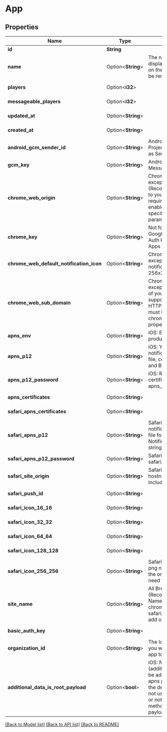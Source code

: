# App

## Properties

Name | Type | Description | Notes
------------ | ------------- | ------------- | -------------
**id** | **String** |  | [readonly]
**name** | Option<**String**> | The name of your app, as displayed on your apps list on the dashboard.  This can be renamed. | [optional]
**players** | Option<**i32**> |  | [optional][readonly]
**messageable_players** | Option<**i32**> |  | [optional][readonly]
**updated_at** | Option<**String**> |  | [optional][readonly]
**created_at** | Option<**String**> |  | [optional][readonly]
**android_gcm_sender_id** | Option<**String**> | Android: Your Google Project number.  Also known as Sender ID. | [optional]
**gcm_key** | Option<**String**> | Android: Your Google Push Messaging Auth Key | [optional]
**chrome_web_origin** | Option<**String**> | Chrome (All Browsers except Safari) (Recommended): The URL to your website.  This field is required if you wish to enable web push and specify other web push parameters. | [optional]
**chrome_key** | Option<**String**> | Not for web push.  Your Google Push Messaging Auth Key if you use Chrome Apps / Extensions. | [optional]
**chrome_web_default_notification_icon** | Option<**String**> | Chrome (All Browsers except Safari): Your default notification icon. Should be 256x256 pixels, min 80x80. | [optional]
**chrome_web_sub_domain** | Option<**String**> | Chrome (All Browsers except Safari): A subdomain of your choice in order to support Web Push on non-HTTPS websites. This field must be set in order for the chrome_web_gcm_sender_id property to be processed. | [optional]
**apns_env** | Option<**String**> | iOS: Either sandbox or production | [optional]
**apns_p12** | Option<**String**> | iOS: Your apple push notification p12 certificate file, converted to a string and Base64 encoded. | [optional]
**apns_p12_password** | Option<**String**> | iOS: Required if using p12 certificate.  Password for the apns_p12 file. | [optional]
**apns_certificates** | Option<**String**> |  | [optional][readonly]
**safari_apns_certificates** | Option<**String**> |  | [optional][readonly]
**safari_apns_p12** | Option<**String**> | Safari: Your apple push notification p12 certificate file for Safari Push Notifications, converted to a string and Base64 encoded. | [optional]
**safari_apns_p12_password** | Option<**String**> | Safari: Password for safari_apns_p12 file | [optional]
**safari_site_origin** | Option<**String**> | Safari (Recommended): The hostname to your website including http(s):// | [optional]
**safari_push_id** | Option<**String**> |  | [optional][readonly]
**safari_icon_16_16** | Option<**String**> |  | [optional][readonly]
**safari_icon_32_32** | Option<**String**> |  | [optional][readonly]
**safari_icon_64_64** | Option<**String**> |  | [optional][readonly]
**safari_icon_128_128** | Option<**String**> |  | [optional][readonly]
**safari_icon_256_256** | Option<**String**> | Safari: A url for a 256x256 png notification icon. This is the only Safari icon URL you need to provide. | [optional]
**site_name** | Option<**String**> | All Browsers (Recommended): The Site Name. Requires both chrome_web_origin and safari_site_origin to be set to add or update it. | [optional]
**basic_auth_key** | Option<**String**> |  | [optional][readonly]
**organization_id** | Option<**String**> | The Id of the Organization you would like to add this app to. | [optional]
**additional_data_is_root_payload** | Option<**bool**> | iOS: Notification data (additional data) values will be added to the root of the apns payload when sent to the device.  Ignore if you're not using any other plugins, or not using OneSignal SDK methods to read the payload. | [optional]

[[Back to Model list]](../README.md#documentation-for-models) [[Back to API list]](../README.md#documentation-for-api-endpoints) [[Back to README]](../README.md)


